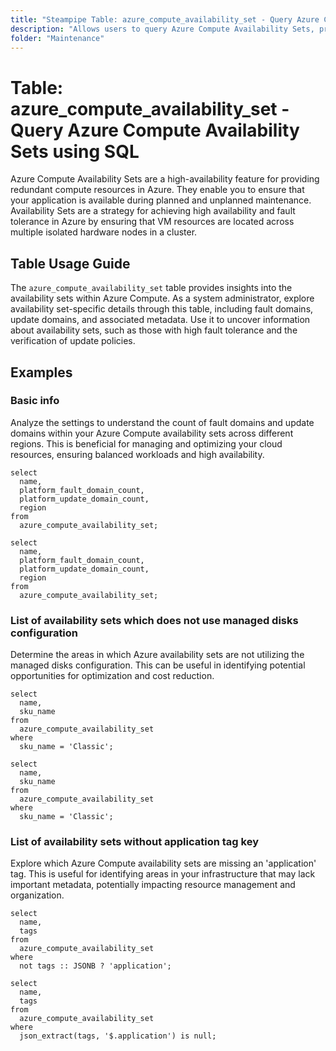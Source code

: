 ```yaml
---
title: "Steampipe Table: azure_compute_availability_set - Query Azure Compute Availability Sets using SQL"
description: "Allows users to query Azure Compute Availability Sets, providing insights into the availability of resources within an Azure Resource Group."
folder: "Maintenance"
---
```


# Table: azure_compute_availability_set - Query Azure Compute Availability Sets using SQL

Azure Compute Availability Sets are a high-availability feature for providing redundant compute resources in Azure. They enable you to ensure that your application is available during planned and unplanned maintenance. Availability Sets are a strategy for achieving high availability and fault tolerance in Azure by ensuring that VM resources are located across multiple isolated hardware nodes in a cluster.

## Table Usage Guide

The `azure_compute_availability_set` table provides insights into the availability sets within Azure Compute. As a system administrator, explore availability set-specific details through this table, including fault domains, update domains, and associated metadata. Use it to uncover information about availability sets, such as those with high fault tolerance and the verification of update policies.

## Examples

### Basic info
Analyze the settings to understand the count of fault domains and update domains within your Azure Compute availability sets across different regions. This is beneficial for managing and optimizing your cloud resources, ensuring balanced workloads and high availability.

```sql+postgres
select
  name,
  platform_fault_domain_count,
  platform_update_domain_count,
  region
from
  azure_compute_availability_set;
```

```sql+sqlite
select
  name,
  platform_fault_domain_count,
  platform_update_domain_count,
  region
from
  azure_compute_availability_set;
```

### List of availability sets which does not use managed disks configuration
Determine the areas in which Azure availability sets are not utilizing the managed disks configuration. This can be useful in identifying potential opportunities for optimization and cost reduction.

```sql+postgres
select
  name,
  sku_name
from
  azure_compute_availability_set
where
  sku_name = 'Classic';
```

```sql+sqlite
select
  name,
  sku_name
from
  azure_compute_availability_set
where
  sku_name = 'Classic';
```

### List of availability sets without application tag key
Explore which Azure Compute availability sets are missing an 'application' tag. This is useful for identifying areas in your infrastructure that may lack important metadata, potentially impacting resource management and organization.

```sql+postgres
select
  name,
  tags
from
  azure_compute_availability_set
where
  not tags :: JSONB ? 'application';
```

```sql+sqlite
select
  name,
  tags
from
  azure_compute_availability_set
where
  json_extract(tags, '$.application') is null;
```